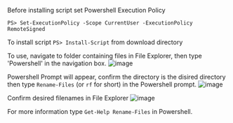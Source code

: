 Before installing script set Powershell Execution Policy

`PS> Set-ExecutionPolicy -Scope CurrentUser -ExecutionPolicy RemoteSigned`

To install script `PS> Install-Script` from download directory

To use, navigate to folder containing files in File Explorer, then type 'Powershell' in the navigation box.
![image](https://user-images.githubusercontent.com/21370528/182045045-f8d0201a-e244-48eb-8acf-0d3cad68b7de.png)

Powershell Prompt will appear, confirm the directory is the disired directory then type `Rename-Files` (or `rf` for short) in the Powershell prompt.
![image](https://user-images.githubusercontent.com/21370528/182045079-640eded8-8f5f-45d3-ba00-65e3343d50a1.png)

Confirm desired filenames in File Explorer
![image](https://user-images.githubusercontent.com/21370528/182045091-7f463899-d13f-4b24-b2d2-bb79d8b55707.png)

For more information type `Get-Help Rename-Files` in Powershell.
